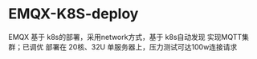# EMQX-K8S-deploy
EMQX 基于 k8s的部署，采用network方式，基于 k8s自动发现 实现MQTT集群；已调优
部署在 20核、32U 单服务器上，压力测试可达100w连接请求
